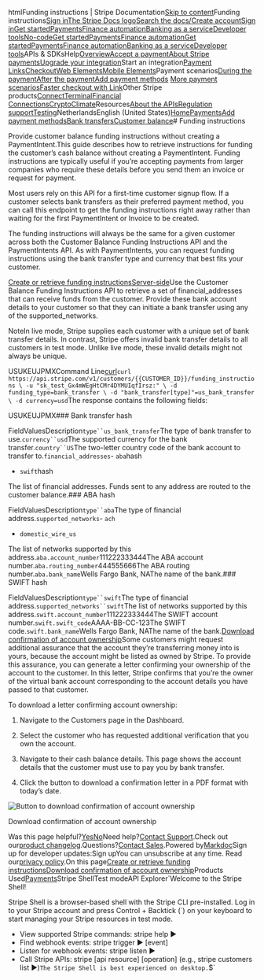 htmlFunding instructions | Stripe Documentation[Skip to content](#main-content)Funding instructions[Sign in](https://dashboard.stripe.com/login?redirect=https%3A%2F%2Fdocs.stripe.com%2Fpayments%2Fcustomer-balance%2Ffunding-instructions)[The Stripe Docs logo](/)[Search the docs/](#)[Create account](https://dashboard.stripe.com/register)[Sign in](https://dashboard.stripe.com/login?redirect=https%3A%2F%2Fdocs.stripe.com%2Fpayments%2Fcustomer-balance%2Ffunding-instructions)[Get started](/get-started)[Payments](/payments)[Finance automation](/finance-automation)[Banking as a service](/financial-services)[Developer tools](/development)[No-code](/no-code)[Get started](/get-started)[Payments](/payments)[Finance automation](/finance-automation)[](#)[Get started](/get-started)[Payments](/payments)[Finance automation](/finance-automation)[Banking as a service](/financial-services)[Developer tools](/development)[](#)APIs & SDKsHelp[Overview](/docs/payments)[Accept a payment](#)[About Stripe payments](#)[Upgrade your integration](/docs/payments/upgrades)Start an integration[Payment Links](#)[Checkout](#)[Web Elements](#)[Mobile Elements](#)Payment scenarios[During the payment](#)[After the payment](#)[Add payment methods](#)
[More payment scenarios](#)[Faster checkout with Link](#)Other Stripe products[Connect](#)[Terminal](#)[Financial Connections](#)[Crypto](#)[Climate](#)Resources[About the APIs](#)[Regulation support](#)[Testing](/docs/testing)NetherlandsEnglish (United States)[](#)[](#)[Home](/docs)[Payments](/docs/payments)[Add payment methods](/docs/payments/payment-methods/overview)[Bank transfers](/docs/payments/bank-transfers)[Customer balance](/docs/payments/customer-balance)# Funding instructions

Provide customer balance funding instructions without creating a PaymentIntent.This guide describes how to retrieve instructions for funding the customer’s cash balance without creating a PaymentIntent. Funding instructions are typically useful if you’re accepting payments from larger companies who require these details before you send them an invoice or request for payment.

Most users rely on this API for a first-time customer signup flow.  If a customer selects bank transfers as their preferred payment method, you can call this endpoint to get the funding instructions right away rather than waiting for the first PaymentIntent or Invoice to be created.

The funding instructions will always be the same for a given customer across both the Customer Balance Funding Instructions API and the PaymentIntents API. As with PaymentIntents, you can request funding instructions using the bank transfer type and currency that best fits your customer.

[Create or retrieve funding instructionsServer-side](#create-funding-instructions)Use the Customer Balance Funding Instructions API to retrieve a set of financial_addresses that can receive funds from the customer. Provide these bank account details to your customer so that they can initiate a bank transfer using any of the supported_networks.

NoteIn live mode, Stripe supplies each customer with a unique set of bank transfer details. In contrast, Stripe offers invalid bank transfer details to all customers in test mode. Unlike live mode, these invalid details might not always be unique.

USUKEUJPMXCommand Line[curl](#)`curl https://api.stripe.com/v1/customers/{{CUSTOMER_ID}}/funding_instructions \
  -u "sk_test_Gx4mWEgHtCMr4DYMUIqfIrsz:" \
  -d funding_type=bank_transfer \
  -d "bank_transfer[type]"=us_bank_transfer \
  -d currency=usd`The response contains the following fields:

USUKEUJPMX### Bank transfer hash

FieldValuesDescription`type``us_bank_transfer`The type of bank transfer to use.`currency``usd`The supported currency for the bank transfer.`country``US`The two-letter country code of the bank account to transfer to.`financial_addresses`- `aba`hash
- `swift`hash

The list of financial addresses. Funds sent to any address are routed to the customer balance.### ABA hash

FieldValuesDescription`type``aba`The type of financial address.`supported_networks`- `ach`
- `domestic_wire_us`

The list of networks supported by this address.`aba.account_number`111222333444The ABA account number.`aba.routing_number`444555666The ABA routing number.`aba.bank_name`Wells Fargo Bank, NAThe name of the bank.### SWIFT hash

FieldValuesDescription`type``swift`The type of financial address.`supported_networks``swift`The list of networks supported by this address.`swift.account_number`111222333444The SWIFT account number.`swift.swift_code`AAAA-BB-CC-123The SWIFT code.`swift.bank_name`Wells Fargo Bank, NAThe name of the bank.[Download confirmation of account ownership](#vban-confirmation-letters)Some customers might request additional assurance that the account they’re transferring money into is yours, because the account might be listed as owned by Stripe. To provide this assurance, you can generate a letter confirming your ownership of the account to the customer. In this letter, Stripe confirms that you’re the owner of the virtual bank account corresponding to the account details you have passed to that customer.

To download a letter confirming account ownership:

1. Navigate to the Customers page in the Dashboard.


2. Select the customer who has requested additional verification that you own the account.


3. Navigate to their cash balance details. This page shows the account details that the customer must use to pay you by bank transfer.


4. Click the button to download a confirmation letter in a PDF format with today’s date.



![Button to download confirmation of account ownership](https://b.stripecdn.com/docs-statics-srv/assets/vban-confirmation-letter-button.cfd3f902e44069f96d011b7fb8cba336.png)

Download confirmation of account ownership

Was this page helpful?[Yes](#)[No](#)Need help?[Contact Support](https://support.stripe.com/).Check out our[product changelog](https://stripe.com/blog/changelog).Questions?[Contact Sales](https://stripe.com/contact/sales).Powered by[Markdoc](https://markdoc.dev)Sign up for developer updates:Sign upYou can unsubscribe at any time. Read our[privacy policy](https://stripe.com/privacy).On this page[Create or retrieve funding instructions](#create-funding-instructions)[Download confirmation of account ownership](#vban-confirmation-letters)Products Used[Payments](/payments)Stripe ShellTest modeAPI Explorer[](https://stripe.com/docs/stripe-cli#install)`Welcome to the Stripe Shell!

Stripe Shell is a browser-based shell with the Stripe CLI pre-installed. Log in to your
Stripe account and press Control + Backtick (`) on your keyboard to start managing your Stripe
resources in test mode.

- View supported Stripe commands: stripe help ▶️
- Find webhook events: stripe trigger ▶️ [event]
- Listen for webhook events: stripe listen ▶
- Call Stripe APIs: stripe [api resource] [operation] (e.g., stripe customers list ▶️)`The Stripe Shell is best experienced on desktop.`$`